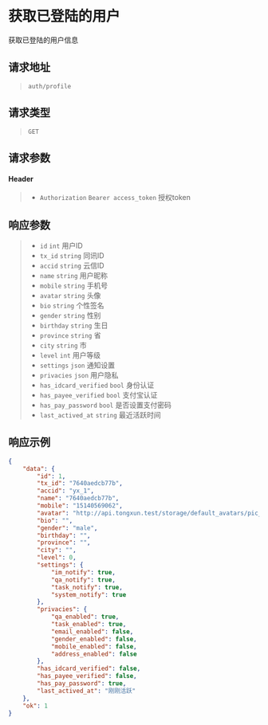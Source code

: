 # 获取已登陆的用户

获取已登陆的用户信息

## 请求地址

> `auth/profile`

## 请求类型

> `GET`

## 请求参数

#### Header

> - `Authorization` `Bearer access_token` 授权token

## 响应参数

> - `id` `int` 用户ID
> - `tx_id` `string` 同讯ID
> - `accid` `string` 云信ID
> - `name` `string` 用户昵称
> - `mobile` `string` 手机号
> - `avatar` `string` 头像
> - `bio` `string` 个性签名
> - `gender` `string` 性别
> - `birthday` `string` 生日
> - `province` `string` 省
> - `city` `string` 市
> - `level` `int` 用户等级
> - `settings` `json` 通知设置
> - `privacies` `json` 用户隐私
> - `has_idcard_verified` `bool` 身份认证
> - `has_payee_verified` `bool` 支付宝认证
> - `has_pay_password` `bool` 是否设置支付密码
> - `last_actived_at` `string` 最近活跃时间

## 响应示例

```json
{
    "data": {
        "id": 1,
        "tx_id": "7640aedcb77b",
        "accid": "yx_1",
        "name": "7640aedcb77b",
        "mobile": "15140569062",
        "avatar": "http://api.tongxun.test/storage/default_avatars/pic_020.jpg",
        "bio": "",
        "gender": "male",
        "birthday": "",
        "province": "",
        "city": "",
        "level": 0,
        "settings": {
            "im_notify": true,
            "qa_notify": true,
            "task_notify": true,
            "system_notify": true
        },
        "privacies": {
            "qa_enabled": true,
            "task_enabled": true,
            "email_enabled": false,
            "gender_enabled": false,
            "mobile_enabled": false,
            "address_enabled": false
        },
        "has_idcard_verified": false,
        "has_payee_verified": false,
        "has_pay_password": true,
        "last_actived_at": "刚刚活跃" 
    },
    "ok": 1
}
```